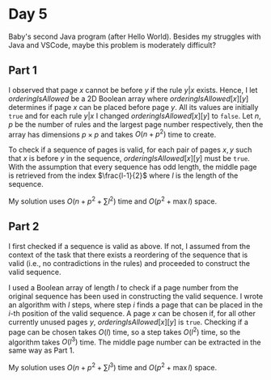 # Day 5

Baby's second Java program (after Hello World). Besides my struggles with Java and VSCode, maybe this problem is moderately difficult?

## Part 1

I observed that page $`x`$ cannot be before $`y`$ if the rule $`y|x`$ exists. Hence, I let $`orderingIsAllowed`$ be a 2D Boolean array where $`orderingIsAllowed[x][y]`$ determines if page $`x`$ can be placed before page $`y`$. All its values are initially `true` and for each rule $`y|x`$ I changed $`orderingIsAllowed[x][y]`$ to `false`. Let $`n,p`$ be the number of rules and the largest page number respectively, then the array has dimensions $`p \times p`$ and takes $`O(n + p^2)`$ time to create.

To check if a sequence of pages is valid, for each pair of pages $`x,y`$ such that $`x`$ is before $`y`$ in the sequence, $`orderingIsAllowed[x][y]`$ must be `true`. With the assumption that every sequence has odd length, the middle page is retrieved from the index $`\frac{l-1}{2}`$ where $`l`$ is the length of the sequence.

 My solution uses $`O(n + p^2 + \sum l^2)`$ time and $`O(p^2 + \max l)`$ space.

## Part 2

I first checked if a sequence is valid as above. If not, I assumed from the context of the task that there exists a reordering of the sequence that is valid (i.e., no contradictions in the rules) and proceeded to construct the valid sequence.

I used a Boolean array of length $`l`$ to check if a page number from the original sequence has been used in constructing the valid sequence. I wrote an algorithm with $`l`$ steps, where step $`i`$ finds a page that can be placed in the $`i`$-th position of the valid sequence. A page $`x`$ can be chosen if, for all other currently unused pages $`y`$, $`orderingIsAllowed[x][y]`$ is `true`. Checking if a page can be chosen takes $`O(l)`$ time, so a step takes $`O(l^2)`$ time, so the algorithm takes $`O(l^3)`$ time. The middle page number can be extracted in the same way as Part 1.

My solution uses $`O(n + p^2 + \sum l^3)`$ time and $O(p^2 + \max l)$ space.